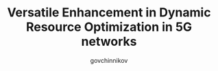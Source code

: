 ---
layout: post

author: govchinnikov
title:  "Versatile Enhancement in Dynamic Resource Optimization in 5G networks"
presentation: "/assets/dasha_slides.pdf"
categories: 5g Scheduling Neural_Networks
comments: true
---